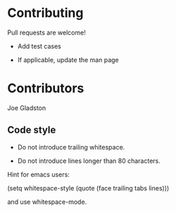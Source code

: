 Contributing
============

Pull requests are welcome!

* Add test cases

* If applicable, update the man page

Contributors
============
Joe Gladston

Code style
----------

* Do not introduce trailing whitespace.

* Do not introduce lines longer than 80 characters.

Hint for emacs users:

(setq whitespace-style (quote (face trailing tabs lines)))

and use whitespace-mode.

